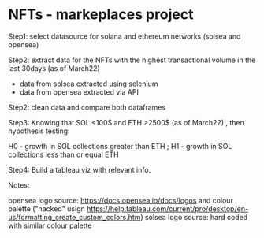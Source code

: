 # NFTs - markeplaces project

Step1:
select datasource for solana and ethereum networks (solsea and opensea)

Step2: 
extract data for the NFTs with the highest transactional volume in the last 30days (as of March22)

- data from solsea extracted using selenium
- data from opensea extracted via API

Step2: 
clean data and compare both dataframes

Step3:
Knowing that SOL <100$ and ETH >2500$ (as of March22) , then hypothesis testing:

  H0 - growth in SOL collections greater than ETH ; 
  H1 - growth in SOL collections less than or equal ETH

Step4:
Build a tableau viz with relevant info. 

Notes: 

opensea logo source: https://docs.opensea.io/docs/logos and colour palette ("hacked" usign https://help.tableau.com/current/pro/desktop/en-us/formatting_create_custom_colors.htm)
solsea logo source: hard coded with similar colour palette

